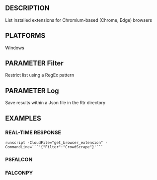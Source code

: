 ## DESCRIPTION
List installed extensions for Chromium-based (Chrome, Edge) browsers

## PLATFORMS
Windows

## PARAMETER Filter
Restrict list using a RegEx pattern

## PARAMETER Log
Save results within a Json file in the Rtr directory

## EXAMPLES

### REAL-TIME RESPONSE
```
runscript -CloudFile="get_browser_extension" -CommandLine=```'{"Filter":"CrowdScrape"}'```
```
### PSFALCON

### FALCONPY

